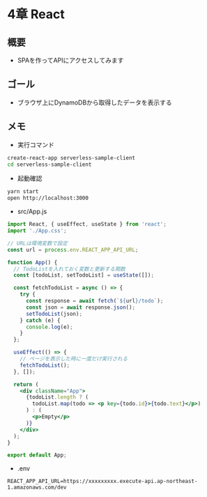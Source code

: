 # 4章 React

## 概要

- SPAを作ってAPIにアクセスしてみます

## ゴール

- ブラウザ上にDynamoDBから取得したデータを表示する

## メモ

- 実行コマンド

```bash
create-react-app serverless-sample-client
cd serverless-sample-client
```

- 起動確認

```bash
yarn start
open http://localhost:3000
```

- src/App.js

```jsx
import React, { useEffect, useState } from 'react';
import './App.css';

// URLは環境変数で設定
const url = process.env.REACT_APP_API_URL;

function App() {
  // TodoListを入れておく変数と更新する関数
  const [todoList, setTodoList] = useState([]);

  const fetchTodoList = async () => {
    try {
      const response = await fetch(`${url}/todo`);
      const json = await response.json();
      setTodoList(json);
    } catch (e) {
      console.log(e);
    }
  };

  useEffect(() => {
    // ページを表示した時に一度だけ実行される
    fetchTodoList();
  }, []);

  return (
    <div className="App">
      {todoList.length ? (
        todoList.map(todo => <p key={todo.id}>{todo.text}</p>)
      ) : (
        <p>Empty</p>
      )}
    </div>
  );
}

export default App;
```

- .env

```
REACT_APP_API_URL=https://xxxxxxxxx.execute-api.ap-northeast-1.amazonaws.com/dev
```